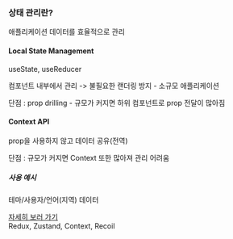 <div>
<h3>
 상태 관리란?
</h2>
 <p>
  애플리케이션 데이터를 효율적으로 관리<br>
 </p>
</div>
<div>
 <h4>Local State Management</h4>
 <p>
  useState, useReducer
 </p>
 <p>컴포넌트 내부에서 관리 -> 불필요한 랜더링 방지 - 소규모 애플리케이션</p>
 <p>단점 : prop drilling - 규모가 커지면 하위 컴포넌트로 prop 전달이 많아짐</p>

 <h4>Context API</h4>
 <p>
  prop을 사용하지 않고 데이터 공유(전역)
 </p>
 <p>단점 : 규모가 커지면 Context 또한 많아져 관리 어려움</p>
 <h5>사용 예시</h5>
 <p>테마/사용자/언어(지역) 데이터</p>
 <a href="[https://ko.legacy.reactjs.org/docs/context.html](https://react.dev/learn/scaling-up-with-reducer-and-context)">자세히 보러 가기</a>
</div>
 Redux, Zustand, Context, Recoil
